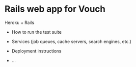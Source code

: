 # Rails web app for Vouch

Heroku + Rails

 
* How to run the test suite

* Services (job queues, cache servers, search engines, etc.)

* Deployment instructions

* ...
